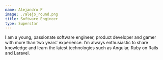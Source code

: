```yaml
---
name: Alejandro P
image: ./alejo_round.png
title: Software Engineer
type: Superstar
---
```

I am a young, passionate software engineer, product developer and gamer with more than two years’ experience. I’m always enthusiastic to share knowledge and learn the latest technologies such as Angular, Ruby on Rails and Laravel.
